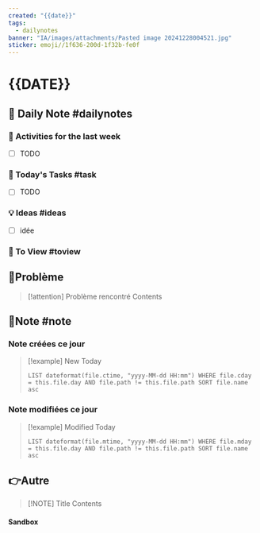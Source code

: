```yaml
---
created: "{{date}}"
tags:
  - dailynotes
banner: "IA/images/attachments/Pasted image 20241228004521.jpg"
sticker: emoji//1f636-200d-1f32b-fe0f
---
```

# {{DATE}}


## 📅 Daily Note #dailynotes 
### 🥷 Activities for the last week
- [ ] TODO

### 🚀 Today's Tasks #task
- [ ] TODO

### 💡 Ideas #ideas 
- [ ] idée

### 👀 To View #toview 



## 🚨Problème

> [!attention] Problème rencontré 
> Contents


## 📝Note #note

### Note créées ce jour

> [!example] New Today
> ```dataview
> LIST dateformat(file.ctime, "yyyy-MM-dd HH:mm") WHERE file.cday = this.file.day AND file.path != this.file.path SORT file.name asc
> ```
> 
### Note modifiées ce jour

> [!example] Modified Today
> ```dataview 
> LIST dateformat(file.mtime, "yyyy-MM-dd HH:mm") WHERE file.mday = this.file.day AND file.path != this.file.path SORT file.name asc
> ```
> 

## 👉Autre

> [!NOTE] Title
> Contents

#### Sandbox
